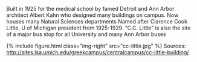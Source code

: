 Built in 1925 for the medical school by famed Detroit and Ann Arbor architect Albert Kahn who designed many buildings on campus.
Now houses many Natural Sciences departments
Named after Clarence Cook Little, U of Michigan president from 1925-1929.
“C.C. Little” is also the site of a major bus stop for all University and many Ann Arbor buses

{% include figure.html class="img-right" src="cc-little.jpg" %}
Sources:
http://sites.lsa.umich.edu/greekcampus/centralcampus/cc-little-building/
